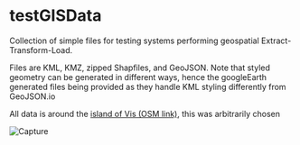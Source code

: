 # testGISData
Collection of simple files for testing systems performing geospatial Extract-Transform-Load.

Files are KML, KMZ, zipped Shapfiles, and GeoJSON.
Note that styled geometry can be generated in different ways, hence the googleEarth generated files being provided as they handle KML styling differently from GeoJSON.io

All data is around the [island of Vis (OSM link)](https://osm.org/go/xdstSmy-), this was arbitrarily chosen

![Capture](https://user-images.githubusercontent.com/23227595/203546967-4e18fa74-30ff-4e6d-97f2-c283ff00d8bd.jpg)
